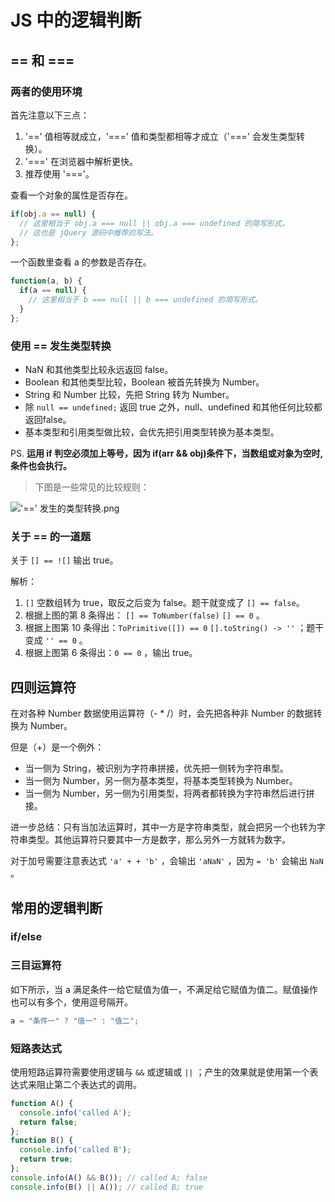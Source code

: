 # JS 中的逻辑判断

## == 和 ===

### 两者的使用环境

首先注意以下三点：

1. '==' 值相等就成立，'===' 值和类型都相等才成立（'===' 会发生类型转换）。
2. '===' 在浏览器中解析更快。
3. 推荐使用 '==='。

查看一个对象的属性是否存在。

```js
if(obj.a == null) {
  // 这里相当于 obj.a === null || obj.a === undefined 的简写形式。
  // 这也是 jQuery 源码中推荐的写法。
};
```

一个函数里查看 a 的参数是否存在。

```js
function(a, b) {
  if(a == null) {
    // 这里相当于 b === null || b === undefined 的简写形式。
  }
};
```

### 使用 == 发生类型转换

- NaN 和其他类型比较永远返回 false。
- Boolean 和其他类型比较，Boolean 被首先转换为 Number。
- String 和 Number 比较，先把 String 转为 Number。
- 除 `null == undefined;` 返回 true 之外，null、undefined 和其他任何比较都返回false。
- 基本类型和引用类型做比较，会优先把引用类型转换为基本类型。

PS. **运用 if 判空必须加上等号，因为 if(arr && obj)条件下，当数组或对象为空时,条件也会执行。**

>下图是一些常见的比较规则：

!['==' 发生的类型转换.png](http://ww1.sinaimg.cn/large/ecbd3051gy1g6kz4szy22j20nc0fx7fp.jpg)

### 关于 == 的一道题

关于 `[] == ![]` 输出 true。

解析：

1. `[]` 空数组转为 true，取反之后变为 false。题干就变成了 `[] == false`。
2. 根据上图的第 8 条得出： `[] == ToNumber(false)` `[] == 0` 。
3. 根据上图第 10 条得出：`ToPrimitive([]) == 0` `[].toString() -> ''` ；题干变成 `'' == 0` 。
4. 根据上图第 6 条得出：`0 == 0` ，输出 true。

## 四则运算符

在对各种 Number 数据使用运算符（- \* /）时，会先把各种非 Number 的数据转换为 Number。

但是（+）是一个例外：

- 当一侧为 String，被识别为字符串拼接，优先把一侧转为字符串型。
- 当一侧为 Number，另一侧为基本类型，将基本类型转换为 Number。
- 当一侧为 Number，另一侧为引用类型，将两者都转换为字符串然后进行拼接。

进一步总结：只有当加法运算时，其中一方是字符串类型，就会把另一个也转为字符串类型。其他运算符只要其中一方是数字，那么另外一方就转为数字。

对于加号需要注意表达式 `'a' + + 'b'` ，会输出 `'aNaN'` ，因为 `= 'b'` 会输出 `NaN` 。

## 常用的逻辑判断

### if/else

### 三目运算符

如下所示，当 a 满足条件一给它赋值为值一，不满足给它赋值为值二。赋值操作也可以有多个，使用逗号隔开。

```js
a = "条件一" ? "值一" : "值二";
```

### 短路表达式

使用短路运算符需要使用逻辑与 `&&` 或逻辑或 `||` ；产生的效果就是使用第一个表达式来阻止第二个表达式的调用。

~~~js
function A() {
  console.info('called A');
  return false;
};
function B() {
  console.info('called B');
  return true;
};
console.info(A() && B()); // called A; false
console.info(B() || A()); // called B; true
~~~
